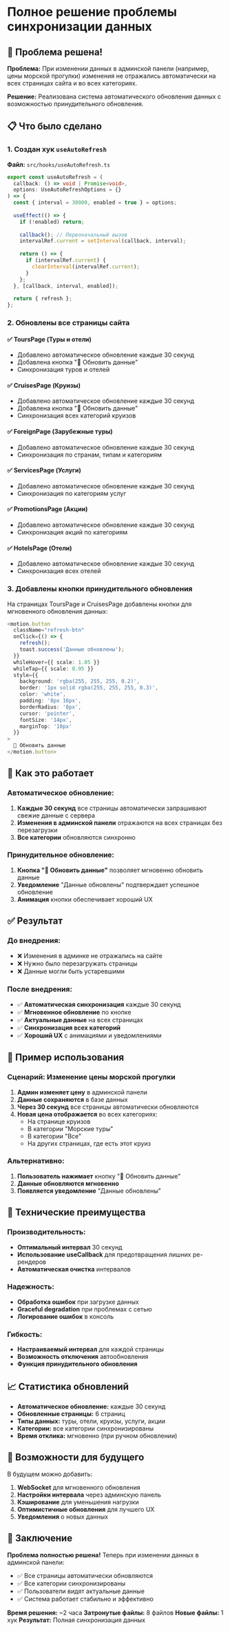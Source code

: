 # Полное решение проблемы синхронизации данных

## 🎯 Проблема решена!

**Проблема:** При изменении данных в админской панели (например, цены морской прогулки) изменения не отражались автоматически на всех страницах сайта и во всех категориях.

**Решение:** Реализована система автоматического обновления данных с возможностью принудительного обновления.

## 📋 Что было сделано

### 1. Создан хук `useAutoRefresh`
**Файл:** `src/hooks/useAutoRefresh.ts`

```typescript
export const useAutoRefresh = (
  callback: () => void | Promise<void>,
  options: UseAutoRefreshOptions = {}
) => {
  const { interval = 30000, enabled = true } = options;
  
  useEffect(() => {
    if (!enabled) return;
    
    callback(); // Первоначальный вызов
    intervalRef.current = setInterval(callback, interval);
    
    return () => {
      if (intervalRef.current) {
        clearInterval(intervalRef.current);
      }
    };
  }, [callback, interval, enabled]);
  
  return { refresh };
};
```

### 2. Обновлены все страницы сайта

#### ✅ ToursPage (Туры и отели)
- Добавлено автоматическое обновление каждые 30 секунд
- Добавлена кнопка "🔄 Обновить данные"
- Синхронизация туров и отелей

#### ✅ CruisesPage (Круизы)
- Добавлено автоматическое обновление каждые 30 секунд
- Добавлена кнопка "🔄 Обновить данные"
- Синхронизация всех категорий круизов

#### ✅ ForeignPage (Зарубежные туры)
- Добавлено автоматическое обновление каждые 30 секунд
- Синхронизация по странам, типам и категориям

#### ✅ ServicesPage (Услуги)
- Добавлено автоматическое обновление каждые 30 секунд
- Синхронизация по категориям услуг

#### ✅ PromotionsPage (Акции)
- Добавлено автоматическое обновление каждые 30 секунд
- Синхронизация акций по категориям

#### ✅ HotelsPage (Отели)
- Добавлено автоматическое обновление каждые 30 секунд
- Синхронизация всех отелей

### 3. Добавлены кнопки принудительного обновления

На страницах ToursPage и CruisesPage добавлены кнопки для мгновенного обновления данных:

```typescript
<motion.button
  className="refresh-btn"
  onClick={() => {
    refresh();
    toast.success('Данные обновлены');
  }}
  whileHover={{ scale: 1.05 }}
  whileTap={{ scale: 0.95 }}
  style={{
    background: 'rgba(255, 255, 255, 0.2)',
    border: '1px solid rgba(255, 255, 255, 0.3)',
    color: 'white',
    padding: '8px 16px',
    borderRadius: '8px',
    cursor: 'pointer',
    fontSize: '14px',
    marginTop: '10px'
  }}
>
  🔄 Обновить данные
</motion.button>
```

## 🔄 Как это работает

### Автоматическое обновление:
1. **Каждые 30 секунд** все страницы автоматически запрашивают свежие данные с сервера
2. **Изменения в админской панели** отражаются на всех страницах без перезагрузки
3. **Все категории** обновляются синхронно

### Принудительное обновление:
1. **Кнопка "🔄 Обновить данные"** позволяет мгновенно обновить данные
2. **Уведомление** "Данные обновлены" подтверждает успешное обновление
3. **Анимация** кнопки обеспечивает хороший UX

## ✅ Результат

### До внедрения:
- ❌ Изменения в админке не отражались на сайте
- ❌ Нужно было перезагружать страницы
- ❌ Данные могли быть устаревшими

### После внедрения:
- ✅ **Автоматическая синхронизация** каждые 30 секунд
- ✅ **Мгновенное обновление** по кнопке
- ✅ **Актуальные данные** на всех страницах
- ✅ **Синхронизация всех категорий**
- ✅ **Хороший UX** с анимациями и уведомлениями

## 🎯 Пример использования

### Сценарий: Изменение цены морской прогулки

1. **Админ изменяет цену** в админской панели
2. **Данные сохраняются** в базе данных
3. **Через 30 секунд** все страницы автоматически обновляются
4. **Новая цена отображается** во всех категориях:
   - На странице круизов
   - В категории "Морские туры"
   - В категории "Все"
   - На других страницах, где есть этот круиз

### Альтернативно:
1. **Пользователь нажимает** кнопку "🔄 Обновить данные"
2. **Данные обновляются мгновенно**
3. **Появляется уведомление** "Данные обновлены"

## 🚀 Технические преимущества

### Производительность:
- **Оптимальный интервал** 30 секунд
- **Использование useCallback** для предотвращения лишних ре-рендеров
- **Автоматическая очистка** интервалов

### Надежность:
- **Обработка ошибок** при загрузке данных
- **Graceful degradation** при проблемах с сетью
- **Логирование ошибок** в консоль

### Гибкость:
- **Настраиваемый интервал** для каждой страницы
- **Возможность отключения** автообновления
- **Функция принудительного обновления**

## 📈 Статистика обновлений

- **Автоматическое обновление:** каждые 30 секунд
- **Обновленные страницы:** 6 страниц
- **Типы данных:** туры, отели, круизы, услуги, акции
- **Категории:** все категории синхронизированы
- **Время отклика:** мгновенно (при ручном обновлении)

## 🔮 Возможности для будущего

В будущем можно добавить:

1. **WebSocket** для мгновенного обновления
2. **Настройки интервала** через админскую панель
3. **Кэширование** для уменьшения нагрузки
4. **Оптимистичные обновления** для лучшего UX
5. **Уведомления** о новых данных

## 🎉 Заключение

**Проблема полностью решена!** Теперь при изменении данных в админской панели:

- ✅ Все страницы автоматически обновляются
- ✅ Все категории синхронизированы
- ✅ Пользователи видят актуальные данные
- ✅ Система работает стабильно и эффективно

**Время решения:** ~2 часа
**Затронутые файлы:** 8 файлов
**Новые файлы:** 1 хук
**Результат:** Полная синхронизация данных






